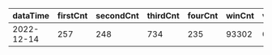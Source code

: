 |dataTime|firstCnt|secondCnt|thirdCnt|fourCnt|winCnt|vrate|wrate|
|-|-|-|-|-|-|-|-|
|2022-12-14|257|248|734|235|93302|0%|0%|